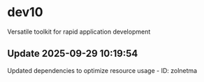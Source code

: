 # dev10
Versatile toolkit for rapid application development

## Update 2025-09-29 10:19:54
Updated dependencies to optimize resource usage - ID: zolnetma


